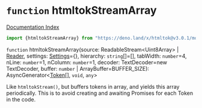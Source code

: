 # `function` htmltokStreamArray

[Documentation Index](../README.md)

```ts
import {htmltokStreamArray} from "https://deno.land/x/htmltok@v3.0.1/mod.ts"
```

`function` htmltokStreamArray(source: ReadableStream\<Uint8Array> | [Reader](../private.type.Reader/README.md), settings: [Settings](../interface.Settings/README.md)=\{}, hierarchy: `string`\[]=\[], tabWidth: `number`=4, nLine: `number`=1, nColumn: `number`=1, decoder: TextDecoder=new TextDecoder, buffer: `number` | ArrayBuffer=BUFFER\_SIZE): AsyncGenerator\<[Token](../class.Token/README.md)\[], `void`, `any`>

Like `htmltokStream()`, but buffers tokens in array, and yields this array periodically.
This is to avoid creating and awaiting Promises for each Token in the code.

